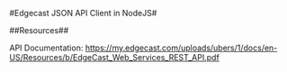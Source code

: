 #Edgecast JSON API Client in NodeJS#

##Resources##

API Documentation: https://my.edgecast.com/uploads/ubers/1/docs/en-US/Resources/b/EdgeCast_Web_Services_REST_API.pdf

